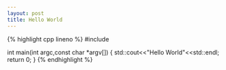 ```yaml
---
layout: post
title: Hello World
---
```


{% highlight cpp lineno %}
#include <iostream>

int main(int argc,const char *argv[])
{
	std::cout<<"Hello World"<<std::endl;
	return 0;
}
{% endhighlight %}
